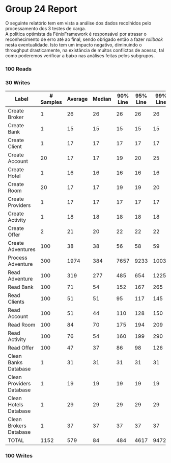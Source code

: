 # Group 24 Report

O seguinte relatório tem em vista a análise dos dados recolhidos pelo processamento dos 3 testes de carga.  
A politica optimista da FénixFramework é responsável por atrasar o reconhecimento de erro até ao final, sendo obrigado então a fazer *rollback* nesta eventualidade. Isto tem um impacto negativo, diminuindo o throughput drasticamente, na existância de muitos conflictos de acesso, tal como poderemos verificar a baixo nas análises feitas pelos subgrupos. 

### 100 Reads

### 30 Writes

|Label|# Samples|Average|Median|90% Line|95% Line|99% Line|Min|Max|Error %|Throughput|Received KB/sec|Sent KB/sec|
| ----- | ------ | ----- | ----- | ----- | ----- | ----- | ---- | --- | ---- | ----- | ------ | ---- |
|Create Broker|1|26|26|26|26|26|26|26|"0,000%"|"38,46154"|"61,60"|"13,22"|
|Create Bank|1|15|15|15|15|15|15|15|"0,000%"|"66,66667"|"100,33"|"21,94"|
|Create Client|1|17|17|17|17|17|17|17|"0,000%"|"58,82353"|"103,75"|"20,22"|
|Create Account|20|17|17|19|20|25|14|25|"0,000%"|"56,98006"|"161,68"|"20,20"|
|Create Hotel|1|16|16|16|16|16|16|16|"0,000%"|"62,50000"|"94,54"|"20,94"|
|Create Room|20|17|17|19|19|20|15|20|"0,000%"|"56,49718"|"170,04"|"20,47"|
|Create Providers|1|17|17|17|17|17|17|17|"0,000%"|"58,82353"|"90,88"|"19,93"|
|Create Activity|1|18|18|18|18|18|18|18|"0,000%"|"55,55556"|"109,81"|"21,97"|
|Create Offer|2|21|20|22|22|22|20|22|"0,000%"|"47,61905"|"84,36"|"19,58"|
|Create Adventures|100|38|38|56|58|59|16|62|"0,000%"|"25,78649"|"632,61"|"10,38"|
|Process Adventure|300|1974|384|7657|9233|10033|92|10479|"0,000%"|"26,12785"|"1206,38"|"9,34"|
|Read Adventure|100|319|277|485|654|1225|92|1386|"0,000%"|"9,10249"|"418,70"|"1,25"|
|Read Bank|100|71|54|152|167|265|9|313|"0,000%"|"9,16506"|"12,20"|"1,10"|
|Read Clients|100|51|51|95|117|145|10|150|"0,000%"|"9,16506"|"12,77"|"1,22"|
|Read Account|100|51|44|110|128|150|10|162|"0,000%"|"9,17263"|"14,46"|"1,32"|
|Read Room|100|84|70|175|194|209|17|224|"0,000%"|"9,43574"|"38,70"|"1,27"|
|Read Activity|100|76|54|160|199|290|13|290|"0,000%"|"9,47688"|"16,88"|"1,34"|
|Read Offer|100|47|37|86|98|126|12|178|"0,000%"|"9,48587"|"15,30"|"1,48"|
|Clean Banks Database|1|31|31|31|31|31|31|31|"0,000%"|"32,25806"|"45,05"|"8,44"|
|Clean Providers Database|1|19|19|19|19|19|19|19|"0,000%"|"52,63158"|"74,89"|"14,19"|
|Clean Hotels Database|1|29|29|29|29|29|29|29|"0,000%"|"34,48276"|"48,29"|"9,09"|
|Clean Brokers Database|1|37|37|37|37|37|37|37|"0,000%"|"27,02703"|"38,64"|"7,18"|
|TOTAL|1152|579|84|484|4617|9472|9|10479|"0,000%"|"70,39844"|"1357,89"|"16,04"|

### 100 Writes
